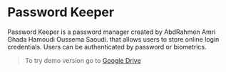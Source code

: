 # Password Keeper
Password Keeper is a password manager created by AbdRahmen Amri Ghada Hamoudi Oussema Saoudi. that allows users to store online login credentials. Users can be authenticated by password or biometrics.

>To try demo version go to [Google Drive](https://drive.google.com/drive/folders/1x1U1xMXw1fsuftglg1UCQGHoSrz9-pfB?usp=share_link)
